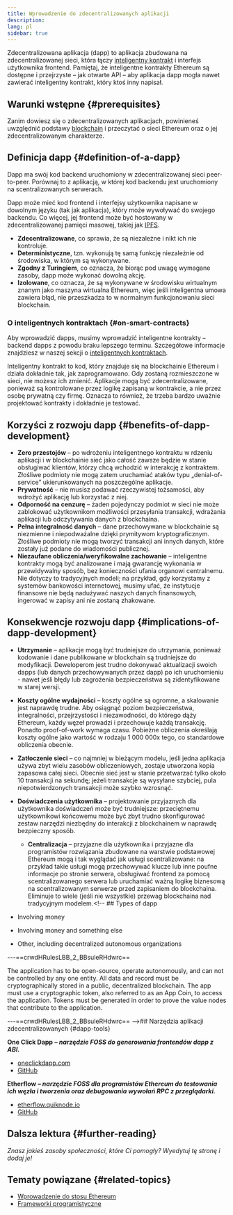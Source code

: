 ```yaml
---
title: Wprowadzenie do zdecentralizowanych aplikacji
description:
lang: pl
sidebar: true
---
```


Zdecentralizowana aplikacja (dapp) to aplikacja zbudowana na zdecentralizowanej sieci, która łączy [inteligentny kontrakt](/en/developers/docs/smart-contracts/) i interfejs użytkownika frontend. Pamiętaj, że inteligentne kontrakty Ethereum są dostępne i przejrzyste – jak otwarte API – aby aplikacja dapp mogła nawet zawierać inteligentny kontrakt, który ktoś inny napisał.

## Warunki wstępne {#prerequisites}

Zanim dowiesz się o zdecentralizowanych aplikacjach, powinieneś uwzględnić podstawy [blockchain](/developers/docs/intro-to-ethereum/) i przeczytać o sieci Ethereum oraz o jej zdecentralizowanym charakterze.

## Definicja dapp {#definition-of-a-dapp}

Dapp ma swój kod backend uruchomiony w zdecentralizowanej sieci peer-to-peer. Porównaj to z aplikacją, w której kod backendu jest uruchomiony na scentralizowanych serwerach.

Dapp może mieć kod frontend i interfejsy użytkownika napisane w dowolnym języku (tak jak aplikacja), który może wywoływać do swojego backendu. Co więcej, jej frontend może być hostowany w zdecentralizowanej pamięci masowej, takiej jak [IPFS](https://ipfs.io/).

- **Zdecentralizowane**, co sprawia, że są niezależne i nikt ich nie kontroluje.
- **Deterministyczne**, tzn. wykonują tę samą funkcję niezależnie od środowiska, w którym są wykonywane.
- **Zgodny z Turingiem**, co oznacza, że ​​biorąc pod uwagę wymagane zasoby, dapp może wykonać dowolną akcję.
- **Izolowane**, co oznacza, że ​​są wykonywane w środowisku wirtualnym znanym jako maszyna wirtualna Ethereum, więc jeśli inteligentna umowa zawiera błąd, nie przeszkadza to w normalnym funkcjonowaniu sieci blockchain.

### O inteligentnych kontraktach {#on-smart-contracts}

Aby wprowadzić dapps, musimy wprowadzić inteligentne kontrakty – backend dapps z powodu braku lepszego terminu. Szczegółowe informacje znajdziesz w naszej sekcji o [inteligentnych kontraktach](/en/developers/docs/smart-contracts/).

Inteligentny kontrakt to kod, który znajduje się na blockchainie Ethereum i działa dokładnie tak, jak zaprogramowano. Gdy zostaną rozmieszczone w sieci, nie możesz ich zmienić. Aplikacje mogą być zdecentralizowane, ponieważ są kontrolowane przez logikę zapisaną w kontrakcie, a nie przez osobę prywatną czy firmę. Oznacza to również, że trzeba bardzo uważnie projektować kontrakty i dokładnie je testować.

<!--Benefits and implications provided by Brian Gu)-->

## Korzyści z rozwoju dapp {#benefits-of-dapp-development}

- **Zero przestojów** – po wdrożeniu inteligentnego kontraktu w rdzeniu aplikacji i w blockchainie sieć jako całość zawsze będzie w stanie obsługiwać klientów, którzy chcą wchodzić w interakcję z kontraktem. Złośliwe podmioty nie mogą zatem uruchamiać ataków typu „denial-of-service” ukierunkowanych na poszczególne aplikacje.
- **Prywatność** – nie musisz podawać rzeczywistej tożsamości, aby wdrożyć aplikację lub korzystać z niej.
- **Odporność na cenzurę** – żaden pojedynczy podmiot w sieci nie może zablokować użytkownikom możliwości przesyłania transakcji, wdrażania aplikacji lub odczytywania danych z blockchaina.
- **Pełna integralność danych** – dane przechowywane w blockchainie są niezmienne i niepodważalne dzięki prymitywom kryptograficznym. Złośliwe podmioty nie mogą tworzyć transakcji ani innych danych, które zostały już podane do wiadomości publicznej.
- **Niezaufane obliczenia/weryfikowalne zachowanie** – inteligentne kontrakty mogą być analizowane i mają gwarancję wykonania w przewidywalny sposób, bez konieczności ufania organowi centralnemu. Nie dotyczy to tradycyjnych modeli; na przykład, gdy korzystamy z systemów bankowości internetowej, musimy ufać, że instytucje finansowe nie będą nadużywać naszych danych finansowych, ingerować w zapisy ani nie zostaną zhakowane.

## Konsekwencje rozwoju dapp {#implications-of-dapp-development}

<!-- - Transparency – transactions that trigger dapp functionality are public
- Open source
- Cost of storage – contracts are often only small percentages of the dapp. They are stored on-chain and this storage needs to be paid for, so it can be expensive.
 -->

- **Utrzymanie** – aplikacje mogą być trudniejsze do utrzymania, ponieważ kodowanie i dane publikowane w blockchain są trudniejsze do modyfikacji. Deweloperom jest trudno dokonywać aktualizacji swoich dapps (lub danych przechowywanych przez dapp) po ich uruchomieniu - nawet jeśli błędy lub zagrożenia bezpieczeństwa są zidentyfikowane w starej wersji.
- **Koszty ogólne wydajności** – koszty ogólne są ogromne, a skalowanie jest naprawdę trudne. Aby osiągnąć poziom bezpieczeństwa, integralności, przejrzystości i niezawodności, do którego dąży Ethereum, każdy węzeł prowadzi i przechowuje każdą transakcję. Ponadto proof-of-work wymaga czasu. Pobieżne obliczenia określają koszty ogólne jako wartość w rodzaju 1 000 000x tego, co standardowe obliczenia obecnie.
- **Zatłoczenie sieci** – co najmniej w bieżącym modelu, jeśli jedna aplikacja używa zbyt wielu zasobów obliczeniowych, zostaje utworzona kopia zapasowa całej sieci. Obecnie sieć jest w stanie przetwarzać tylko około 10 transakcji na sekundę; jeżeli transakcje są wysyłane szybciej, pula niepotwierdzonych transakcji może szybko wzrosnąć.
- **Doświadczenia użytkownika** – projektowanie przyjaznych dla użytkownika doświadczeń może być trudniejsze: przeciętnemu użytkownikowi końcowemu może być zbyt trudno skonfigurować zestaw narzędzi niezbędny do interakcji z blockchainem w naprawdę bezpieczny sposób.

  - **Centralizacja** – przyjazne dla użytkownika i przyjazne dla programistów rozwiązania zbudowane na warstwie podstawowej Ethereum mogą i tak wyglądać jak usługi scentralizowane: na przykład takie usługi mogą przechowywać klucze lub inne poufne informacje po stronie serwera, obsługiwać frontend za pomocą scentralizowanego serwera lub uruchamiać ważną logikę biznesową na scentralizowanym serwerze przed zapisaniem do blockchaina. Eliminuje to wiele (jeśli nie wszystkie) przewag blockchaina nad tradycyjnym modelem.<!-- ## Types of dapp

- Involving money
- Involving money and something else
- Other, including decentralized autonomous organizations

---==crwdHRulesLBB_2_BBsuleRHdwrc==

The application has to be open-source, operate autonomously, and can not be controlled by any one entity.
All data and record must be cryptographically stored in a public, decentralized blockchain.
The app must use a cryptographic token, also referred to as an App Coin, to access the application.
Tokens must be generated in order to prove the value nodes that contribute to the application.

---==crwdHRulesLBB_2_BBsuleRHdwrc==
-->## Narzędzia aplikacji zdecentralizowanych {#dapp-tools}


**One ​​Click Dapp** **_– narzędzie FOSS do generowania frontendów dapp z ABI._**

- [oneclickdapp.com](https://oneclickdapp.com)
- [GitHub](https://github.com/One-Click-Dapp/one-click-dApp)

**Etherflow** **_– narzędzie FOSS dla programistów Ethereum do testowania ich węzła i tworzenia oraz debugowania wywołań RPC z przeglądarki._**

- [etherflow.quiknode.io](https://etherflow.quiknode.io/)
- [GitHub](https://github.com/abunsen/etherflow)

## Dalsza lektura {#further-reading}

_Znasz jakieś zasoby społeczności, które Ci pomogły? Wyedytuj tę stronę i dodaj je!_

## Tematy powiązane {#related-topics}

- [Wprowadzenie do stosu Ethereum](/en/developers/docs/ethereum-stack/)
- [Frameworki programistyczne](/en/developers/docs/frameworks/)

